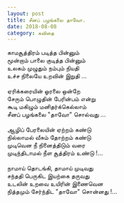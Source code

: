 ```yaml
---
layout: post
title: சீனப் பழங்கலை தாவோ.
date: 2018-08-08
category: கவிதை
---
```


காமசூத்திரம் படித்த பின்னும்<br />
மூன்றாம் பாலை குடித்த பின்னும்<br />
உலகம் முழுதும் நம்பும் நியதி<br />
உச்ச நிலையே உறவின் இறுதி ...<br />
<br />
ஏரிக்கரையின் ஓரலை ஒன்றே<br />
சேரும் பொழுதின் பேரின்பம் என்று<br />
கூடி மகிழும் மனிதர்க்கெல்லாம்<br />
சீனப் பழங்கலை "தாவோ" சொல்வது ...<br />
<br />
ஆழிப் பேரலையின் ஏற்றம் கண்டு<br />
நில்லாமல் வீசும் தோற்றம் கண்டு<br />
முடிவென நீ நினைத்திடும் வரை<br />
முடிந்திடாமல் நீள சூத்திரம் உண்டு !...<br />
<br />
நாமாய் தொடங்கி, தாமாய் முடிவது<br />
சந்ததி பெருகிட இயற்கை தருவது<br />
உடலின் உறவை உயிரின் இணைவென<br />
நித்தமும் சேர்ந்திட "தாவோ" சொன்னது !...<br />
<br />
